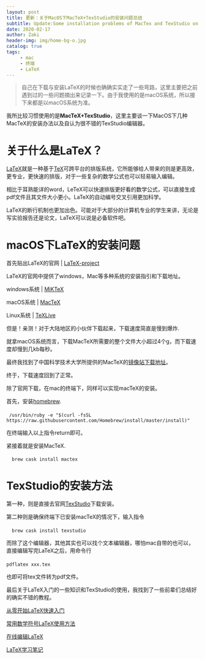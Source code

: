 ```yaml
---
layout: post
title: 更新：关于MacOS下MacTeX+TexStudio的安装问题总结
subtitle: Update:Some installation problems of MacTex and TexStudio on MacOS
date: 2020-02-17
author: Zaki
header-img: img/home-bg-o.jpg
catalog: true
tags:
     - mac
     - 终端
     - LaTeX
---
```





>自己在下载与安装LaTeX的时候也确确实实走了一些弯路，这里主要把之前遇到过的一些问题摘出来记录一下。由于我使用的是macOS系统，所以接下来都是以macOS系统为准。



我所比较习惯使用的是<strong>MacTeX+TexStudio</strong>，这里主要谈一下MacOS下几种MacTeX的安装办法以及自认为很不错的TexStudio编辑器。




# 关于什么是LaTeX？


<a href="https://www.latex-project.org/about/">LaTeX</a>就是一种基于<a href="https://tex.stackexchange.com/">TeX</a>可跨平台的排版系统，它所能够给人带来的则是更高效，更专业，更快速的排版，对于一些复杂的数学公式也可以轻易输入编辑。

相比于耳熟能详的word，LeTeX可以快速排版更好看的数学公式，可以直接生成pdf文件且其文件大小更小。LaTeX的自动编号交叉引用更加科学。

LaTeX的断行机制也更加出色。可能对于大部分的计算机专业的学生来讲，无论是写实验报告还是论文，LaTeX可以说是必备软件吧。



# macOS下LaTeX的安装问题



首先贴出LaTeX的官网 |  <a href="https://www.latex-project.org">LaTeX-project</a>

LaTeX的官网中提供了windows，Mac等多种系统的安装指引和下载地址。
 
 windows系统 |  <a href="https://miktex.org">MiKTeX</a>
 
 macOS系统  |  <a href="http://www.tug.org/mactex/">MacTeX</a>
 
 Linux系统  |  <a href="https://www.tug.org/texlive/">TeXLive</a>
 
 但是！亲测！对于大陆地区的小伙伴下载起来，下载速度简直是慢到爆炸.
 
 就拿macOS系统而言，下载MacTeX所需要的整个文件大小超过4个g，而下载速度却慢到几kb每秒。
 
 最终我找到了中国科学技术大学所提供的MacTeX的<a href="https://mirrors.ustc.edu.cn/CTAN/systems/mac/mactex/MacTeX.pkg">镜像站下载地址</a>。
 
 终于，下载速度回到了正常。
 
 
 除了官网下载，在mac的终端下，同样可以实现macTeX的安装。
 
 首先，安装<a href="https://brew.sh">homebrew</a>.
 
 #### 
   
     /usr/bin/ruby -e "$(curl -fsSL https://raw.githubusercontent.com/Homebrew/install/master/install)"
 
 在终端输入以上指令return即可。
 
 紧接着就是安装MacTeX.
 
 #### 
 
      brew cask install mactex
      
 
 # TexStudio的安装方法
 
 
 
 第一种，则是直接去官网<a href="http://texstudio.sourceforge.net">TexStudio</a>下载安装。
 
 
 第二种则是确保终端下已安装macTeX的情况下，输入指令
 
 ####
 
      brew cask install texstudio
      
      
而除了这个编辑器，其他其实也可以找个文本编辑器，哪怕mac自带的也可以，直接编辑写完LaTeX之后，用命令行

####  

    pdflatex xxx.tex
 
 也即可将tex文件转为pdf文件。
 
 
 最后关于LaTeX入门的一些知识和TexStudio的使用，我找到了一些前辈们总结好的确实不错的教程。
 
 <a href="http://liuchengxu.org/blog-cn/posts/quick-latex/">从零开始LaTeX快速入门</a>
 
  <a href="http://mohu.org/info/symbols/symbols.htm">常用数学符号LaTeX使用方法</a>
  
  <a href="https://link.zhihu.com/?target=https%3A//www.overleaf.com/">在线编辑LaTeX</a>
  
   <a href="https://www.cnblogs.com/zyg123/category/1415008.html">LaTeX学习笔记</a>
   
   
 
 
 

